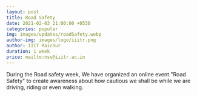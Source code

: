 ```yaml
---
layout: post
title: Road Safety
date: 2021-02-03 21:00:00 +0530
categories: popular
img: images/updates/roadSafety.webp
author-img: images/logo/iiitr.png
author: IIIT Raichur
duration: 1 week
price: mailto:nss@iiitr.ac.in
---
```

During the Road safety week, We have organized an online event "Road Safety"
to create awareness about how cautious we shall be while we
are driving, riding or even walking.
